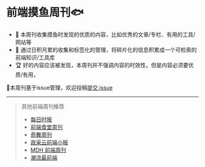 # 前端摸鱼周刊🐟


 - 🔖 本周刊收集摸鱼时发现的优质的内容，比如优秀的文章/专栏、有用的工具/网站等
 - 🚧 通过日积月累的收集和标签化的管理，将碎片化的信息积累成一个可检索的前端知识/工具库
 - 🏆 好的内容应该被发现，本周刊并不强调内容的时效性，但是内容必须要优质/有用，

🎯本周刊基于issue管理，欢迎投稿[提交 issue](https://github.com/fe-focus/moyu-weekly/issues/new/choose) 


---

> 其他前端周刊推荐
> - [每日时报](https://wubaiqing.github.io/zaobao)
> - [前端食堂周刊](https://github.com/Geekhyt/weekly)
> - [奇舞周刊](https://weekly.75.team/)
> - [政采云前端小报](https://weekly.zoo.team/)
> - [MDH 前端周刊](https://github.com/sorrycc/weekly)
> - [潮流最前端](https://www.yuque.com/alibabaf2e/weekly)
